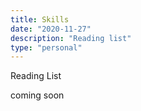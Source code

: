```yaml
---
title: Skills
date: "2020-11-27"
description: "Reading list"
type: "personal"
---
```


Reading List

coming soon
